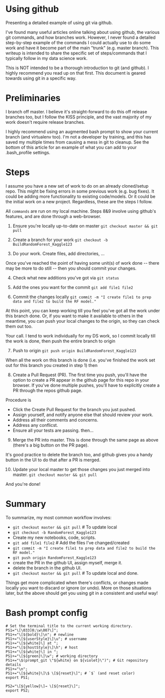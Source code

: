 # Using github
Presenting a detailed example of using git via github.

I've found many useful articles online talking about using github, the various git commands, and how branches work. However, I never found a detailed step-by-step example of the commands I could actually use to do some work and have it become part of the main "trunk" (e.g. master branch). This writeup is intended to share the specific set of steps/commands that I typically follow in my data science work.

This is NOT intended to be a thorough introduction to git (and github). I highly recommend you read up on that first. This document is geared towards using git in a specific way.

# Preliminaries
I branch off master. I believe it's straight-forward to do this off release branches too, but I follow the KISS principle, and the vast majority of my work doesn't require release branches.

I highly recommend using an augmented bash prompt to show your current branch (and virtualenv too). I'm not a developer by training, and this has saved my multiple times from causing a mess in git to cleanup. See the bottom of this article for an example of what you can add to your .bash_profile settings.

# Steps
I assume you have a new set of work to do on an already cloned/setup repo. This might be fixing errors in some previous work (e.g. bug fixes). It could be adding more functionality to existing code/models. Or it could be the initial work on a new project. Regardless, these are the steps I follow.

All `commands` are run on my local machine. Steps 8&9 involve using github's features, and are done through a web-browser.

1. Ensure you're locally up-to-date on master
  `git checkout master && git pull`

2. Create a branch for your work
  `git checkout -b BuildRandomForest_Kaggle123`

3. Do your work. Create files, add directories, ...

Once you've reached the point of having some unit(s) of work done -- there may be more to do still -- then you should commit your changes.

4. Check what new additions you've got via
  `git status`

5. Add the ones you want for the commit
  `git add file1 file2`

6. Commit the changes locally
  `git commit -m "I create file1 to prep data and file2 to build the RF model."`

At this point, you can keep working till you feel you've got all the work under this branch done. Or, if you want to make it available to others in the meantime, you can push your local changes to the origin, so they can check them out too.

Your call. I tend to work individually for my DS work, so I commit locally till the work is done, then push the entire branch to origin

7. Push to origin
  `git push origin BuildRandomForest_Kaggle123`

When all the work on this branch is done (i.e. you've finished the work set out for this branch you created in step 1) then

8. Create a Pull Request (PR). The first time you push, you'll have the option to create a PR appear in the github page for this repo in your browser. If you've done multiple pushes, you'll have to explicitly create a PR through the repos github page.

Procedure is
  - Click the Create Pull Request for the branch you just pushed.
  - Assign yourself, and notify anyone else that should review your work.
  - Address all their comments and concerns.
  - Address any conflicst.
  - Ensure all your tests are passing.
  then...

9. Merge the PR into master.
This is done through the same page as above (there's a big button on the PR page).
  
It's good practice to delete the branch too, and github gives you a handy button in the UI to do that after a PR is merged.

10. Update your local master to get those changes you just merged into master.
  `git checkout master && git pull`

And you're done!

# Summary
To summarize, my most common workflow involves:
- `git checkout master && git pull` # To update local
- `git checkout -b RandomForest_Kaggle123`
-  Create my new notebooks, code, scripts.
- `git add file1 file2` # Add the files I've changed/created
- `git commit -m "I create file1 to prep data and file2 to build the RF model."`
- `git push origin RandomForest_Kaggle123`
- create the PR in the github UI, assign myself, merge it.
- delete the branch in the github UI.
- `git checkout master && git pull` # To update local
and done.

Things get more complicated when there's conflicts, or changes made locally you want to discard or ignore (or undo). More on those situations later, but the above should get you using git in a consistent and useful way!

# Bash prompt config
```
# Set the terminal title to the current working directory.
PS1="\[\033]0;\w\007\]";
PS1+="\[${bold}\]\n"; # newline
PS1+="\[${userStyle}\]\u"; # username
PS1+="\[${white}\] at ";
PS1+="\[${hostStyle}\]\h"; # host
PS1+="\[${white}\] in ";
PS1+="\[${green}\]\w"; # working directory
PS1+="\$(prompt_git \"${white} on ${violet}\")"; # Git repository details
PS1+="\n";
PS1+="\[${white}\]\$ \[${reset}\]"; # `$` (and reset color)
export PS1;

PS2="\[${yellow}\]→ \[${reset}\]";
export PS2;
```
